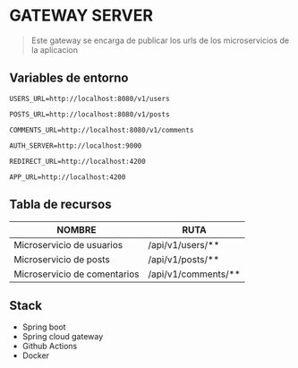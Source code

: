 # GATEWAY SERVER
> Este gateway se encarga de publicar los urls de los microservicios de la aplicacion

## Variables de entorno
```
USERS_URL=http://localhost:8080/v1/users
```
```
POSTS_URL=http://localhost:8080/v1/posts
```
```
COMMENTS_URL=http://localhost:8080/v1/comments
```
```
AUTH_SERVER=http://localhost:9000
```
```
REDIRECT_URL=http://localhost:4200
```
```
APP_URL=http://localhost:4200
```


## Tabla de recursos
| NOMBRE                       | RUTA                |  
|------------------------------|---------------------|
| Microservicio de usuarios    | /api/v1/users/**    |
| Microservicio de posts       | /api/v1/posts/**    |
| Microservicio de comentarios | /api/v1/comments/** |

## Stack
* Spring boot
* Spring cloud gateway
* Github Actions
* Docker